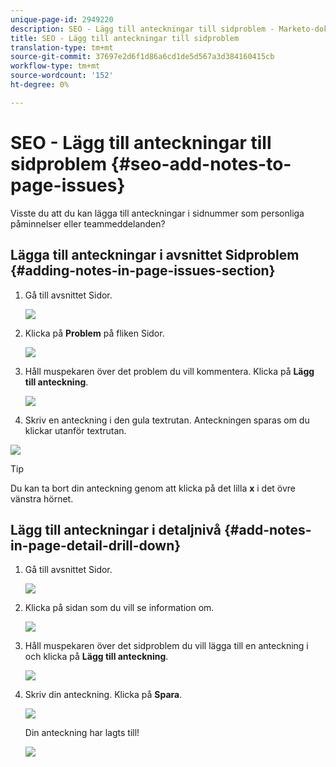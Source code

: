 ```yaml
---
unique-page-id: 2949220
description: SEO - Lägg till anteckningar till sidproblem - Marketo-dokument - Produktdokumentation
title: SEO - Lägg till anteckningar till sidproblem
translation-type: tm+mt
source-git-commit: 37697e2d6f1d86a6cd1de5d567a3d384160415cb
workflow-type: tm+mt
source-wordcount: '152'
ht-degree: 0%

---
```



# SEO - Lägg till anteckningar till sidproblem {#seo-add-notes-to-page-issues}

Visste du att du kan lägga till anteckningar i sidnummer som personliga påminnelser eller teammeddelanden?

## Lägga till anteckningar i avsnittet Sidproblem {#adding-notes-in-page-issues-section}

1. Gå till avsnittet Sidor.

   ![](assets/image2014-9-18-13-3a11-3a43.png)

1. Klicka på **Problem** på fliken Sidor.

   ![](assets/image2014-9-18-13-3a12-3a0.png)

1. Håll muspekaren över det problem du vill kommentera. Klicka på **Lägg till anteckning**.

   ![](assets/image2014-9-18-13-3a12-3a6.png)

1. Skriv en anteckning i den gula textrutan. Anteckningen sparas om du klickar utanför textrutan.

![](assets/image2014-9-18-13-3a12-3a32.png)

>[!TIP]
>
>Du kan ta bort din anteckning genom att klicka på det lilla **x** i det övre vänstra hörnet.

## Lägg till anteckningar i detaljnivå {#add-notes-in-page-detail-drill-down}

1. Gå till avsnittet Sidor.

   ![](assets/image2014-9-18-13-3a12-3a59.png)

1. Klicka på sidan som du vill se information om.

   ![](assets/image2014-9-18-13-3a13-3a42.png)

1. Håll muspekaren över det sidproblem du vill lägga till en anteckning i och klicka på **Lägg till anteckning**.

   ![](assets/image2014-9-18-13-3a13-3a46.png)

1. Skriv din anteckning. Klicka på **Spara**.

   ![](assets/image2014-9-18-13-3a14-3a5.png)

   Din anteckning har lagts till!

   ![](assets/image2014-9-18-13-3a14-3a20.png)
